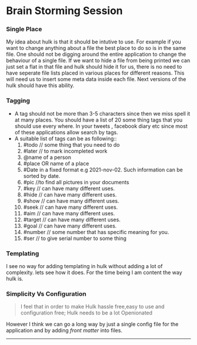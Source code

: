 # Brain Storming Session

### Single Place  
My idea about hulk is that it should be intutive to use. For example if you want to change anything about a file the best place to do so is in the same file. One should not be digging around the entire application to change the behaviour of a single file. If we want to hide a file from being printed we can just set a flat in that file and hulk should hide it for us, there is no need to have seperate file lists placed in various places for different reasons. 
This will need us to insert some meta data inside each file. Next versions of the hulk should have this ability.

<!-- hulk#add -->
### Tagging
- A tag should not be more than 3-5 characters since then we miss spell it at many places. You should have a list of 20 some thing tags that you should use every where. In your tweets , facebook diary etc since most of these applications allow search by tags.
- A suitable list of tags can be as following::
    1. #todo  // some thing that you need to do
    1. #later // to mark incompleted work
    2. @name of a person
    2. #place OR name of a place
    3. #Date in a fixed format e.g 2021-nov-02. Such information can be sorted by date.
    3. #pic //to find all pictures in your documents
    4. #key // can have many different uses.
    4. #hide // can have many different uses.
    4. #show // can have many different uses.
    4. #seek // can have many different uses.
    4. #aim // can have many different uses.
    4. #target // can have many different uses.
    4. #goal // can have many different uses.
    5. #number // some number that has specific meaning for you.
    5. #ser // to give serial number to some thing

### Templating
I see no way for adding templating in hulk without adding a lot of complexity. lets see how it does. For the time being I am content the way hulk is. 
### Simplicity Vs Configuration

> I feel that in order to make Hulk hassle free,easy to use and configuration free; Hulk needs to be a lot Openionated


However I think we can go a long way by just a single config file for the application and by adding *front matter* into files.


---
